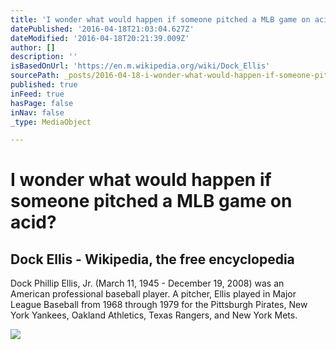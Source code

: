 ```yaml
---
title: 'I wonder what would happen if someone pitched a MLB game on acid? '
datePublished: '2016-04-18T21:03:04.627Z'
dateModified: '2016-04-18T20:21:39.009Z'
author: []
description: ''
isBasedOnUrl: 'https://en.m.wikipedia.org/wiki/Dock_Ellis'
sourcePath: _posts/2016-04-18-i-wonder-what-would-happen-if-someone-pitched-a-mlb-game-on.md
published: true
inFeed: true
hasPage: false
inNav: false
_type: MediaObject

---
```

# I wonder what would happen if someone pitched a MLB game on acid? 

<article style=""><h1>Dock Ellis - Wikipedia, the free encyclopedia</h1><p>Dock Phillip Ellis, Jr. (March 11, 1945 - December 19, 2008) was an American professional baseball player. A pitcher, Ellis played in Major League Baseball from 1968 through 1979 for the Pittsburgh Pirates, New York Yankees, Oakland Athletics, Texas Rangers, and New York Mets.</p><img src="https://upload.wikimedia.org/wikipedia/en/thumb/9/9b/Dock_Ellis.jpg/220px-Dock_Ellis.jpg" /></article>
